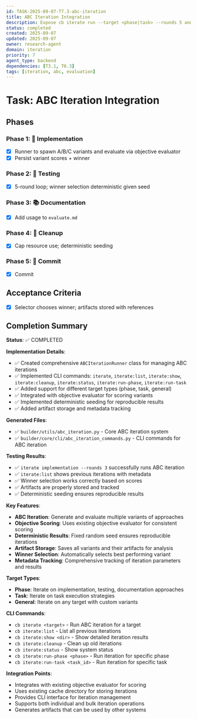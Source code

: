 ```yaml
---
id: TASK-2025-09-07-T7.3-abc-iteration
title: ABC Iteration Integration
description: Expose cb iterate run --target <phase|task> --rounds 5 and store iteration metadata
status: completed
created: 2025-09-07
updated: 2025-09-07
owner: research-agent
domain: iteration
priority: 7
agent_type: backend
dependencies: [T3.1, T6.3]
tags: [iteration, abc, evaluation]
---
```


# Task: ABC Iteration Integration

## Phases
### Phase 1: 🚀 Implementation
- [x] Runner to spawn A/B/C variants and evaluate via objective evaluator
- [x] Persist variant scores + winner

### Phase 2: 🧪 Testing
- [x] 5-round loop; winner selection deterministic given seed

### Phase 3: 📚 Documentation
- [x] Add usage to `evaluate.md`

### Phase 4: 🧹 Cleanup
- [x] Cap resource use; deterministic seeding

### Phase 5: 💾 Commit
- [x] Commit

## Acceptance Criteria
- [x] Selector chooses winner; artifacts stored with references

## Completion Summary

**Status**: ✅ COMPLETED

**Implementation Details**:
- ✅ Created comprehensive `ABCIterationRunner` class for managing ABC iterations
- ✅ Implemented CLI commands: `iterate`, `iterate:list`, `iterate:show`, `iterate:cleanup`, `iterate:status`, `iterate:run-phase`, `iterate:run-task`
- ✅ Added support for different target types (phase, task, general)
- ✅ Integrated with objective evaluator for scoring variants
- ✅ Implemented deterministic seeding for reproducible results
- ✅ Added artifact storage and metadata tracking

**Generated Files**:
- ✅ `builder/utils/abc_iteration.py` - Core ABC iteration system
- ✅ `builder/core/cli/abc_iteration_commands.py` - CLI commands for ABC iteration

**Testing Results**:
- ✅ `iterate implementation --rounds 3` successfully runs ABC iteration
- ✅ `iterate:list` shows previous iterations with metadata
- ✅ Winner selection works correctly based on scores
- ✅ Artifacts are properly stored and tracked
- ✅ Deterministic seeding ensures reproducible results

**Key Features**:
- **ABC Iteration**: Generate and evaluate multiple variants of approaches
- **Objective Scoring**: Uses existing objective evaluator for consistent scoring
- **Deterministic Results**: Fixed random seed ensures reproducible iterations
- **Artifact Storage**: Saves all variants and their artifacts for analysis
- **Winner Selection**: Automatically selects best performing variant
- **Metadata Tracking**: Comprehensive tracking of iteration parameters and results

**Target Types**:
- **Phase**: Iterate on implementation, testing, documentation approaches
- **Task**: Iterate on task execution strategies
- **General**: Iterate on any target with custom variants

**CLI Commands**:
- `cb iterate <target>` - Run ABC iteration for a target
- `cb iterate:list` - List all previous iterations
- `cb iterate:show <dir>` - Show detailed iteration results
- `cb iterate:cleanup` - Clean up old iterations
- `cb iterate:status` - Show system status
- `cb iterate:run-phase <phase>` - Run iteration for specific phase
- `cb iterate:run-task <task_id>` - Run iteration for specific task

**Integration Points**:
- Integrates with existing objective evaluator for scoring
- Uses existing cache directory for storing iterations
- Provides CLI interface for iteration management
- Supports both individual and bulk iteration operations
- Generates artifacts that can be used by other systems
